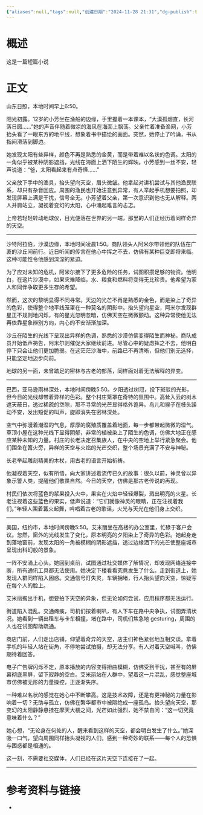 ```yaml
---
{"aliases":null,"tags":null,"创建日期":"2024-11-28 21:31","dg-publish":true,"permalink":"/3000项目/3100灵感/a1.太阳/","dgPassFrontmatter":true}
---
```


#  概述
这是一篇短篇小说
# 正文


山东日照，本地时间早上6:50。

阳光初露。12岁的小芳坐在渔船的边缘，手里握着一本课本，“大漠孤烟直，长河落日圆……”她的声音伴随着微凉的海风在海面上飘荡。父亲忙着准备渔网，小芳抬头看了一眼东方的地平线，想象着书中描绘的画面。突然，她停止了吟诵，书从指间滑落到脚边。

她发现太阳有些异样，颜色不再是熟悉的金黄，而是带着难以名状的色调。太阳的一角似乎被某种阴影遮挡，光线在海面上洒下陌生的辉映。小芳感到一丝不安，轻声说道：“爸，太阳看起来有点奇怪……”

父亲放下手中的渔具，抬头望向天空，眉头微皱。他拿起对讲机尝试与其他渔民联系，却只有杂音回应。周围的渔民也开始注意到异常，有人举起手机想要拍照，却发现屏幕上满是干扰，信号全无。小芳望着父亲，第一次意识到他也无从解释。两人并肩站立，凝视着变幻的太阳，心中涌起难言的忐忑。

上帝若轻轻转动地球仪，目光便落在世界的另一端，那里的人们正经历着同样奇异的天空。

---

沙特阿拉伯，沙漠边缘，本地时间凌晨1:50。商队领头人阿米尔带领他的队伍在广袤的沙丘间前行。近日听闻的传言在他心中挥之不去，仿佛有某种巨变即将来临。这种可能性令他感到深深的紧迫。

为了应对未知的危机，阿米尔接下了更多危险的任务，试图积攒足够的物资。他明白，在这片沙漠中，如果灾难降临，水、粮食和燃料将变得无比珍贵。他希望为家人和同伴争取更多生存的希望。

然而，这次的黎明显得不同寻常。天边的光芒不再是熟悉的金色，而是染上了奇异的色彩，使得整个地平线笼罩在一种莫名的阴影中。抬头望向星空，阿米尔发现群星正不规则地闪烁，有的星光忽明忽暗，仿佛天空在微微颤动。这种异常使他无法再依靠星象辨别方向，内心的不安渐渐加深。

沙丘在陌生的光线下呈现出异样的色调，熟悉的沙漠仿佛变得陌生而神秘。商队成员开始低声祷告，阿米尔则催促大家继续前进。尽管心中的疑虑挥之不去，他明白停下只会让他们更加脆弱。在这茫茫沙海中，前路已不再清晰，但他们别无选择，只能坚定地迈步向前。

地球的另一面，未曾踏足的密林与古老的部落，同样面对着无法解释的异变。

---

巴西，亚马逊雨林深处，本地时间傍晚5:50。夕阳透过树冠，投下斑驳的光影，但今日的光线却带着异样的色彩。整个村庄笼罩在奇特的氛围中。高耸入云的树木遮天蔽日，透过稀疏的空隙，那不寻常的光芒显得格外诡异。鸟儿和猴子在枝头躁动不安，发出短促的叫声，旋即消失在密林深处。

空气中弥漫着潮湿的气息，厚厚的腐殖质覆盖着地面，每一步都带起微微的湿气。草顶小屋在这种光线下显得阴郁，非常的植被染上了陌生的色调，仿佛大地正在感应某种未知的力量。村庄的长老决定召集族人，在中央的空地上举行紧急聚会。他们围坐在篝火旁，异样的天空与火焰的光芒交织，整个场景充满了不安与神秘。

长老举起雕刻精美的木杖，用古老的语言开始祈祷。

他凝视着天空，似有所悟，向大家讲述着流传已久的故事：很久以前，神灵曾以异象示警人类，提醒他们敬畏自然。今日的天空，仿佛是那古老传说的再现。

村民们依次将蓝色的浆果投入火中，果实在火焰中轻轻爆裂，溅出明亮的火星。长老注视着这些蓝色的果实，低声说道：“它们就像神灵的眼睛，正在注视着我们。”年轻人围着篝火起舞，吟唱着古老的歌谣，火光与天光在他们身上交织。

---

美国，纽约市，本地时间傍晚5:50。艾米丽坐在高楼的办公室里，忙碌于客户会议。忽然，窗外的光线发生了变化，原本明亮的夕阳染上了奇异的色彩。她起身走到落地窗前，发现太阳的一角被模糊的阴影遮挡，透过边缘洒下的光芒使整座城市呈现出科幻般的景象。

一阵不安涌上心头。她回到桌前，试图通过社交媒体了解情况，却发现网络连接中断，所有通讯工具都无法使用。她决定下楼看看究竟发生了什么。走到街道上，她发现人群同样陷入困惑。交通信号灯失灵，车辆拥堵，行人抬头望向天空，惊疑写在每个人的脸上。

艾米丽掏出手机，想要拍下天空的异象，但无论如何尝试，应用程序都无法运行。

街道陷入混乱。交通瘫痪，司机们按着喇叭，有人下车在路中央争执，试图弄清状况。她看到一辆出租车与卡车相撞，堵在路中，司机们焦急地 gesturing，周围的人也在试图帮助疏通。

商店门前，人们走出店铺，仰望着奇异的天空，店主们神色紧张地互相交谈。拿着手机的年轻人站在街角，不停地尝试拍摄，却无法分享。有人对着天空喊叫，仿佛期待着回答。

电子广告牌闪烁不定，原本播放的内容变得扭曲模糊，仿佛受到干扰，甚至有的屏幕彻底黑屏，留下寂静的空白。艾米丽站在人群中，望着这一片混乱，感觉整座城市仿佛被无形的力量操控，正逐渐失序。

一种难以名状的感觉在她心中不断攀高。这是技术故障，还是有更神秘的力量在影响着一切？无助与孤立，仿佛在繁华都市中被隔绝成一座孤岛。抬头望向天空，那变幻的太阳静静悬挂在摩天大楼之间，光芒如此强烈，她不禁自问：“这一切究竟意味着什么？”

她心想，“无论身在何处的人，醒来看到这样的天空，都会明白发生了什么。”她深吸一口气，望向周围同样抬头凝视的人们，感到一种奇妙的联系——每个人的恐惧与困惑都是相通的。

这一刻，不需要社交媒体，人们已经在这片天空下连接在了一起。



---
# 参考资料与链接
- 
